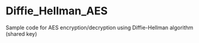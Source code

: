 # Diffie_Hellman_AES
Sample code for AES encryption/decryption using Diffie-Hellman algorithm (shared key)
